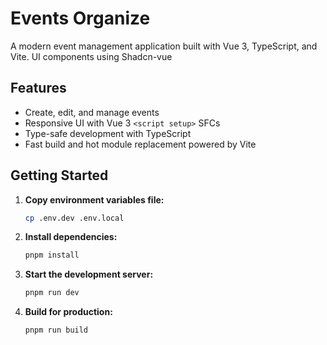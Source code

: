 # Events Organize

A modern event management application built with Vue 3, TypeScript, and Vite.
UI components using Shadcn-vue

## Features

- Create, edit, and manage events
- Responsive UI with Vue 3 `<script setup>` SFCs
- Type-safe development with TypeScript
- Fast build and hot module replacement powered by Vite

## Getting Started

1. **Copy environment variables file:**
   ```bash
   cp .env.dev .env.local
   ```
2. **Install dependencies:**
   ```bash
   pnpm install
   ```
3. **Start the development server:**
   ```bash
   pnpm run dev
   ```
4. **Build for production:**
   ```bash
   pnpm run build
   ```
